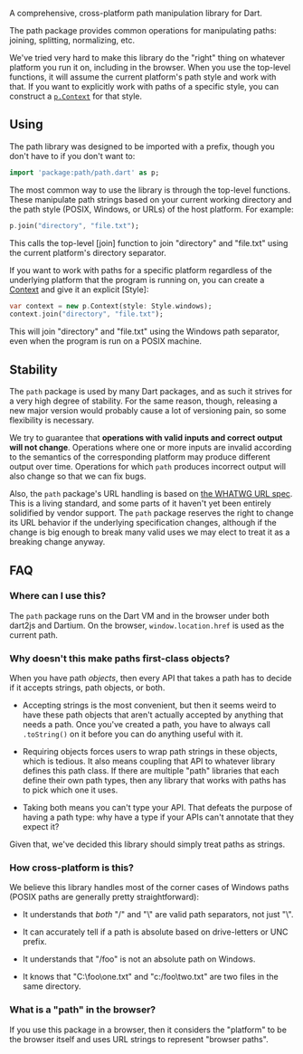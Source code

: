 A comprehensive, cross-platform path manipulation library for Dart.

The path package provides common operations for manipulating paths:
joining, splitting, normalizing, etc.

We've tried very hard to make this library do the "right" thing on whatever
platform you run it on, including in the browser. When you use the top-level
functions, it will assume the current platform's path style and work with
that. If you want to explicitly work with paths of a specific style, you can
construct a [`p.Context`][Context] for that style.

[Context]: https://www.dartdocs.org/documentation/path/latest/path/Context-class.html

## Using

The path library was designed to be imported with a prefix, though you don't
have to if you don't want to:

```dart
import 'package:path/path.dart' as p;
```

The most common way to use the library is through the top-level functions.
These manipulate path strings based on your current working directory and
the path style (POSIX, Windows, or URLs) of the host platform. For example:

```dart
p.join("directory", "file.txt");
```

This calls the top-level [join] function to join "directory" and
"file.txt" using the current platform's directory separator.

If you want to work with paths for a specific platform regardless of the
underlying platform that the program is running on, you can create a
[Context] and give it an explicit [Style]:

```dart
var context = new p.Context(style: Style.windows);
context.join("directory", "file.txt");
```

This will join "directory" and "file.txt" using the Windows path separator,
even when the program is run on a POSIX machine.

## Stability

The `path` package is used by many Dart packages, and as such it strives for a
very high degree of stability. For the same reason, though, releasing a new
major version would probably cause a lot of versioning pain, so some flexibility
is necessary.

We try to guarantee that **operations with valid inputs and correct output will
not change**. Operations where one or more inputs are invalid according to the
semantics of the corresponding platform may produce different output over time.
Operations for which `path` produces incorrect output will also change so that
we can fix bugs.

Also, the `path` package's URL handling is based on [the WHATWG URL spec][].
This is a living standard, and some parts of it haven't yet been entirely
solidified by vendor support. The `path` package reserves the right to change
its URL behavior if the underlying specification changes, although if the change
is big enough to break many valid uses we may elect to treat it as a breaking
change anyway.

[the WHATWG URL spec]: https://url.spec.whatwg.org/

## FAQ

### Where can I use this?

The `path` package runs on the Dart VM and in the browser under both dart2js and
Dartium. On the browser, `window.location.href` is used as the current path.

### Why doesn't this make paths first-class objects?

When you have path *objects*, then every API that takes a path has to decide if
it accepts strings, path objects, or both.

 *  Accepting strings is the most convenient, but then it seems weird to have
    these path objects that aren't actually accepted by anything that needs a
    path. Once you've created a path, you have to always call `.toString()` on
    it before you can do anything useful with it.

 *  Requiring objects forces users to wrap path strings in these objects, which
    is tedious. It also means coupling that API to whatever library defines this
    path class. If there are multiple "path" libraries that each define their
    own path types, then any library that works with paths has to pick which one
    it uses.

 *  Taking both means you can't type your API. That defeats the purpose of
    having a path type: why have a type if your APIs can't annotate that they
    expect it?

Given that, we've decided this library should simply treat paths as strings.

### How cross-platform is this?

We believe this library handles most of the corner cases of Windows paths
(POSIX paths are generally pretty straightforward):

 *  It understands that *both* "/" and "\\" are valid path separators, not just
    "\\".

 *  It can accurately tell if a path is absolute based on drive-letters or UNC
    prefix.

 *  It understands that "/foo" is not an absolute path on Windows.

 *  It knows that "C:\foo\one.txt" and "c:/foo\two.txt" are two files in the
    same directory.

### What is a "path" in the browser?

If you use this package in a browser, then it considers the "platform" to be
the browser itself and uses URL strings to represent "browser paths".
